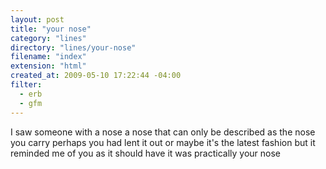 ```yaml
---
layout: post
title: "your nose"
category: "lines"
directory: "lines/your-nose"
filename: "index"
extension: "html"
created_at: 2009-05-10 17:22:44 -04:00
filter:
  - erb
  - gfm
---
```


I saw someone with a nose
a nose that can only be described
as the nose you carry
perhaps you had lent it out
or maybe it's the latest fashion
but it reminded me of you
as it should have
it was practically your nose
